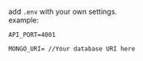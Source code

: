 add `.env` with your own settings.  
example:
```.env
API_PORT=4001

MONGO_URI= //Your database URI here
```